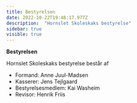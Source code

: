 ```yaml
---
title: Bestyrelsen
date: 2022-10-22T19:48:17.977Z
description:  "Hornslet Skoleskaks bestyrelse"
sidebar: true
visible: true
---
```

**Bestyrelsen**

Hornslet Skoleskaks bestyrelse består af

- Formand: Anne Juul-Madsen
- Kasserer: Jens Tejlgaard
- Bestyrelsesmedlem: Kai Washeim
- Revisor: Henrik Friis